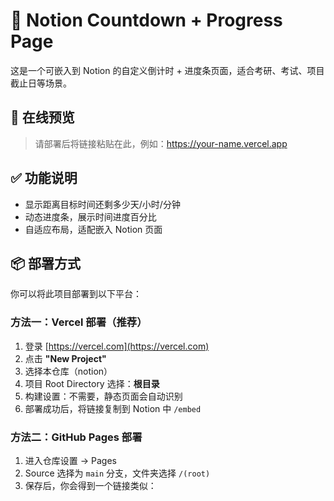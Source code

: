 # 📅 Notion Countdown + Progress Page

这是一个可嵌入到 Notion 的自定义倒计时 + 进度条页面，适合考研、考试、项目截止日等场景。

## 🚀 在线预览

> 请部署后将链接粘贴在此，例如：https://your-name.vercel.app

## ✅ 功能说明

- 显示距离目标时间还剩多少天/小时/分钟
- 动态进度条，展示时间进度百分比
- 自适应布局，适配嵌入 Notion 页面

## 📦 部署方式

你可以将此项目部署到以下平台：

### 方法一：Vercel 部署（推荐）

1. 登录 [https://vercel.com](https://vercel.com)
2. 点击 **"New Project"**
3. 选择本仓库（notion）
4. 项目 Root Directory 选择：**根目录**
5. 构建设置：不需要，静态页面会自动识别
6. 部署成功后，将链接复制到 Notion 中 `/embed`

### 方法二：GitHub Pages 部署

1. 进入仓库设置 → Pages
2. Source 选择为 `main` 分支，文件夹选择 `/(root)`
3. 保存后，你会得到一个链接类似：
